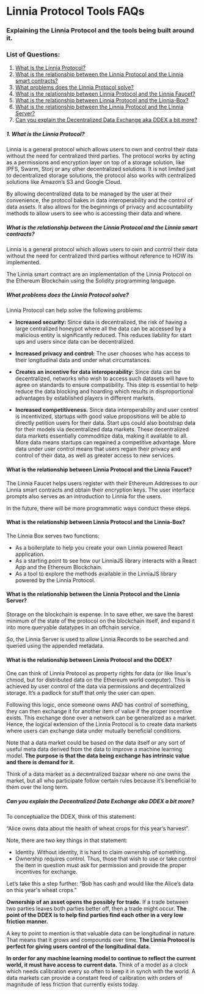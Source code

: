 # Linnia Protocol Tools FAQs

### Explaining the Linnia Protocol and the tools being built around it.

### List of Questions:
1. [What is the Linnia Protocol?](#1-what-is-the-linnia-protocol)
2. [What is the relationship between the Linnia Protocol and the Linnia smart contracts?](#what-is-the-relationship-between-the-linnia-protocol-and-the-linnia-smart-contracts)
3. [What problems does the Linnia Protocol solve?](#what-problems-does-the-linnia-protocol-solve)
4. [What is the relationship between Linnia Protocol and the Linnia Faucet?](#what-is-the-relationship-between-linnia-protocol-and-the-linnia-faucet)
5. [What is the relationship between Linnia Protocol and the Linnia-Box?](#what-is-the-relationship-between-linnia-protocol-and-the-linnia-box)
6. [What is the relationship between the Linnia Protocol and the Linnia Server?](#what-is-the-relationship-between-the-linnia-protocol-and-the-linnia-server)
7. [Can you explain the Decentralized Data Exchange aka DDEX a bit more?](#can-you-explain-the-decentralized-data-exchange-aka-ddex-a-bit-more)


##### 1. What is the Linnia Protocol?

Linnia is a general protocol which allows users to own and control their data without the need for centralized third parties. The protocol works by acting as a permissions and encryption layer on top of a storage solution, like IPFS, Swarm, Storj or any other decentralized solutions. It is not limited just to decentralized storage solutions, the protocol also works with centralized solutions like Amazon’s S3 and Google Cloud.

By allowing decentralized data to be managed by the user at their convenience, the protocol bakes in data interoperability and the control of data assets. It also allows for the beginnings of privacy and accountability methods to allow users to see who is accessing their data and where.



##### What is the relationship between the Linnia Protocol and the Linnia smart contracts?

Linnia is a general protocol which allows users to own and control their data without the need for centralized third parties without reference to HOW its implemented.

The Linnia smart contract are an implementation of the Linnia Protocol on the Ethereum Blockchain using the Solidity programming language.


##### What problems does the Linnia Protocol solve?

Linnia Protocol can help solve the following problems:

- **Increased security:** Since data is decentralized, the risk of having a large centralized honeypot where all the data can be accessed by a malicious entity is significantly reduced. This reduces liability for start ups and users since data can be decentralized.

- **Increased privacy and control:** The user chooses who has access to their longitudinal data and under what circumstances.

- **Creates an incentive for data interoperability:** Since data can be decentralized, networks who wish to access such datasets will have to agree on standards to ensure compatibility. This step is essential to help reduce the data blocking and hoarding which results in disproportional advantages by established players in different markets.

- **Increased competitiveness.** Since data interoperability and user control is incentivized, startups with good value propositions will be able to directly petition users for their data. Start ups could also bootstrap data for their models via decentralized data markets. These decentralized data markets essentially commoditize data, making it available to all. More data means startups can regained a competitive advantage. More data under user control means that users regain their privacy and control of their data, as well as greater access to new services.



#### What is the relationship between Linnia Protocol and the Linnia Faucet?

The Linnia Faucet helps users register with their Ethereum Addresses to our Linnia smart contracts and obtain their encryption keys. The user interface prompts also serves as an introduction to Linnia for the users.

In the future, there will be more programmatic ways conduct these steps.



#### What is the relationship between Linnia Protocol and the Linnia-Box?

The Linnia Box serves two functions:
- As a boilerplate to help you create your own Linnia powered React application.
- As a starting point to see how our LinniaJS library interacts with a React App and the Ethereum Blockchain.
- As a tool to explore the methods available in the LinniaJS library powered by the Linnia Protocol.



#### What is the relationship between the Linnia Protocol and the Linnia Server?

Storage on the blockchain is expense. In to save ether, we save the barest minimum of the state of the protocol on the blockchain itself, and expand it into more queryable datatypes in an offchain service.

So, the Linnia Server is used to allow Linnia Records to be searched and queried using the appended metadata.


#### What is the relationship between Linnia Protocol and the DDEX?

One can think of Linnia Protocol as property rights for data (or like linux's chmod, but for distributed data on the Ethereum world computer). This is achieved by user control of the data via permissions and decentralized storage. It’s a padlock for stuff that only the user can open.

Following this logic, once someone owns AND has control of something, they can then exchange it for another item of value if the proper incentive exists. This exchange done over a network can be generalized as a market. Hence, the logical extension of the Linnia Protocol is to create data markets where users can exchange data under mutually beneficial conditions.

Note that a data market could be based on the data itself or any sort of useful meta data derived from the data to improve a machine learning model. **The purpose is that the data being exchange has intrinsic value and there is demand for it.**

Think of a data market as a decentralized bazaar where no one owns the market, but all who participate follow certain rules because it’s beneficial to them over the long term.


##### Can you explain the Decentralized Data Exchange aka DDEX a bit more?

To conceptualize the DDEX, think of this statement:

“Alice owns data about the health of wheat crops for this year’s harvest”.

Note, there are two key things in that statement:

- Identity. Without identity, it is hard to claim ownership of something.
- Ownership requires control. Thus, those that wish to use or take control the item in question must ask for permission and provide the proper incentives for exchange.

Let’s take this a step further:
“Bob has cash and would like the Alice’s data on this year's wheat crops.”

**Ownership of an asset opens the possibly for trade.**
If a trade between two parties leaves both parties better off, then a trade might occur. **The point of the DDEX is to help find parties find each other in a very low friction manner.**

A key to point to mention is that valuable data can be longitudinal in nature. That means that it grows and compounds over time. **The Linnia Protocol is perfect for giving users control of the longitudinal data.**

**In order for any machine learning model to continue to reflect the current world, it must have access to current data.** Think of a model as a clock which needs calibration every so often to keep it in synch with the world. A data markets can provide a constant feed of calibration with orders of magnitude of less friction that currently exists today.


